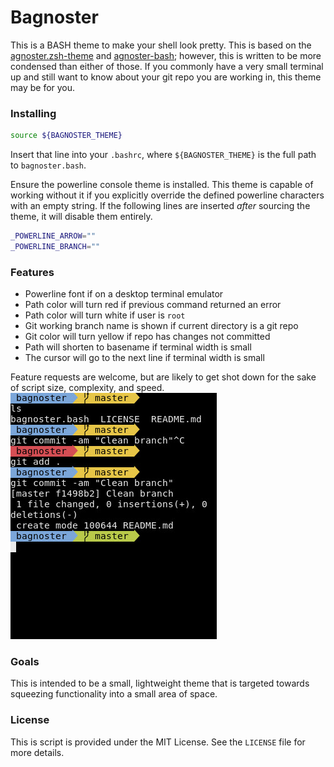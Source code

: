 # Bagnoster

This is a BASH theme to make your shell look pretty. This is based on the [agnoster.zsh-theme](https://gist.github.com/agnoster/3712874) and [agnoster-bash](https://github.com/speedenator/agnoster-bash); however, this is written to be more condensed than either of those. If you commonly have a very small terminal up and still want to know about your git repo you are working in, this theme may be for you.

### Installing
```bash
source ${BAGNOSTER_THEME}
```
Insert that line into your `.bashrc`, where `${BAGNOSTER_THEME}` is the full path to `bagnoster.bash`.

Ensure the powerline console theme is installed. This theme is capable of working without it if you explicitly override the defined powerline characters with an empty string. If the following lines are inserted _after_ sourcing the theme, it will disable them entirely.

```bash
_POWERLINE_ARROW=""
_POWERLINE_BRANCH=""
```

### Features

* Powerline font if on a desktop terminal emulator
* Path color will turn red if previous command returned an error
* Path color will turn white if user is `root`
* Git working branch name is shown if current directory is a git repo
* Git color will turn yellow if repo has changes not committed
* Path will shorten to basename if terminal width is small
* The cursor will go to the next line if terminal width is small

Feature requests are welcome, but are likely to get shot down for the sake of script size, complexity, and speed.
![screenshot](example.jpg)

### Goals

This is intended to be a small, lightweight theme that is targeted towards squeezing functionality into a small area of space.

### License

This is script is provided under the MIT License. See the `LICENSE` file for more details.
